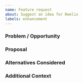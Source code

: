 ```yaml
---
name: Feature request
about: Suggest an idea for Reelix
labels: enhancement
---
```


### Problem / Opportunity

### Proposal

### Alternatives Considered

### Additional Context


